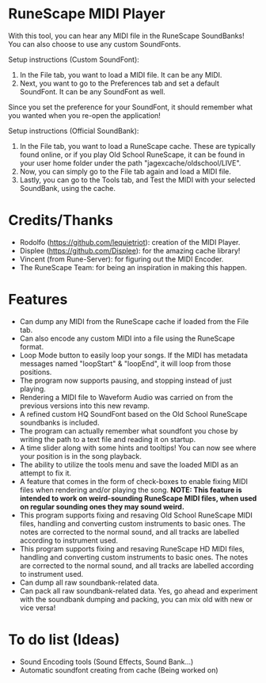 # RuneScape MIDI Player
With this tool, you can hear any MIDI file in the RuneScape SoundBanks! You can also choose to use any custom SoundFonts.

Setup instructions (Custom SoundFont):
1. In the File tab, you want to load a MIDI file. It can be any MIDI.
2. Next, you want to go to the Preferences tab and set a default SoundFont. It can be any SoundFont as well.

Since you set the preference for your SoundFont, it should remember what you wanted when you re-open the application!

Setup instructions (Official SoundBank):
1. In the File tab, you want to load a RuneScape cache. These are typically found online, or if you play Old School RuneScape, it can be found in your user home folder under the path "jagexcache/oldschool/LIVE".
2. Now, you can simply go to the File tab again and load a MIDI file.
3. Lastly, you can go to the Tools tab, and Test the MIDI with your selected SoundBank, using the cache.

# Credits/Thanks

- Rodolfo (https://github.com/lequietriot): creation of the MIDI Player.
- Displee (https://github.com/Displee): for the amazing cache library!
- Vincent (from Rune-Server): for figuring out the MIDI Encoder.
- The RuneScape Team: for being an inspiration in making this happen.

# Features
- Can dump any MIDI from the RuneScape cache if loaded from the File tab.
- Can also encode any custom MIDI into a file using the RuneScape format.
- Loop Mode button to easily loop your songs. If the MIDI has metadata messages named "loopStart" & "loopEnd", it will loop from those positions.
- The program now supports pausing, and stopping instead of just playing. 
- Rendering a MIDI file to Waveform Audio was carried on from the previous versions into this new revamp.
- A refined custom HQ SoundFont based on the Old School RuneScape soundbanks is included.
- The program can actually remember what soundfont you chose by writing the path to a text file and reading it on startup.
- A time slider along with some hints and tooltips! You can now see where your position is in the song playback.
- The ability to utilize the tools menu and save the loaded MIDI as an attempt to fix it.
- A feature that comes in the form of check-boxes to enable fixing MIDI files when rendering and/or playing the song. **NOTE: This feature is intended to work on weird-sounding RuneScape MIDI files, when used on regular sounding ones they may sound weird.**
- This program supports fixing and resaving Old School RuneScape MIDI files, handling and converting custom instruments to basic ones. The notes are corrected to the normal sound, and all tracks are labelled according to instrument used.
- This program supports fixing and resaving RuneScape HD MIDI files, handling and converting custom instruments to basic ones. The notes are corrected to the normal sound, and all tracks are labelled according to instrument used.
- Can dump all raw soundbank-related data.
- Can pack all raw soundbank-related data.
Yes, go ahead and experiment with the soundbank dumping and packing, you can mix old with new or vice versa!

# To do list (Ideas)
- Sound Encoding tools (Sound Effects, Sound Bank...)
- Automatic soundfont creating from cache (Being worked on)
